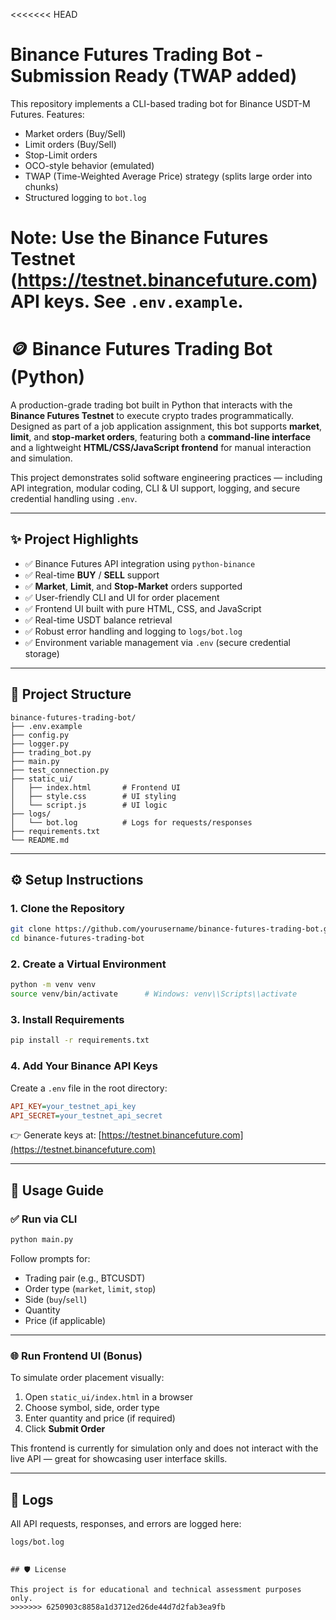 <<<<<<< HEAD
# Binance Futures Trading Bot - Submission Ready (TWAP added)

This repository implements a CLI-based trading bot for Binance USDT-M Futures.
Features:
- Market orders (Buy/Sell)
- Limit orders (Buy/Sell)
- Stop-Limit orders
- OCO-style behavior (emulated)
- TWAP (Time-Weighted Average Price) strategy (splits large order into chunks)
- Structured logging to `bot.log`

**Note:** Use the Binance Futures Testnet (https://testnet.binancefuture.com) API keys.
See `.env.example`.
=======
# 🪙 Binance Futures Trading Bot (Python)

A production-grade trading bot built in Python that interacts with the **Binance Futures Testnet** to execute crypto trades programmatically. 
Designed as part of a job application assignment, this bot supports **market**, **limit**, and **stop-market orders**, featuring both a **command-line interface** and a lightweight **HTML/CSS/JavaScript frontend** for manual interaction and simulation.

This project demonstrates solid software engineering practices — including API integration, modular coding, CLI & UI support, logging, and secure credential handling using `.env`.

---

## ✨ Project Highlights

- ✅ Binance Futures API integration using `python-binance`
- ✅ Real-time **BUY** / **SELL** support
- ✅ **Market**, **Limit**, and **Stop-Market** orders supported
- ✅ User-friendly CLI and UI for order placement
- ✅ Frontend UI built with pure HTML, CSS, and JavaScript
- ✅ Real-time USDT balance retrieval
- ✅ Robust error handling and logging to `logs/bot.log`
- ✅ Environment variable management via `.env` (secure credential storage)

---

## 📁 Project Structure

```
binance-futures-trading-bot/
├── .env.example
├── config.py
├── logger.py
├── trading_bot.py
├── main.py
├── test_connection.py
├── static_ui/
│   ├── index.html       # Frontend UI
│   ├── style.css        # UI styling
│   └── script.js        # UI logic
├── logs/
│   └── bot.log          # Logs for requests/responses
├── requirements.txt
└── README.md
```

---

## ⚙️ Setup Instructions

### 1. Clone the Repository
```bash
git clone https://github.com/yourusername/binance-futures-trading-bot.git
cd binance-futures-trading-bot
```

### 2. Create a Virtual Environment
```bash
python -m venv venv
source venv/bin/activate      # Windows: venv\\Scripts\\activate
```

### 3. Install Requirements
```bash
pip install -r requirements.txt
```

### 4. Add Your Binance API Keys
Create a `.env` file in the root directory:
```ini
API_KEY=your_testnet_api_key
API_SECRET=your_testnet_api_secret
```

👉 Generate keys at: [https://testnet.binancefuture.com](https://testnet.binancefuture.com)

---

## 🚀 Usage Guide

### ✅ Run via CLI
```bash
python main.py
```
Follow prompts for:
- Trading pair (e.g., BTCUSDT)
- Order type (`market`, `limit`, `stop`)
- Side (`buy`/`sell`)
- Quantity
- Price (if applicable)

---

### 🌐 Run Frontend UI (Bonus)

To simulate order placement visually:

1. Open `static_ui/index.html` in a browser
2. Choose symbol, side, order type
3. Enter quantity and price (if required)
4. Click **Submit Order**

This frontend is currently for simulation only and does not interact with the live API — great for showcasing user interface skills.

---

## 🧾 Logs

All API requests, responses, and errors are logged here:
```
logs/bot.log


## 🛡️ License

This project is for educational and technical assessment purposes only.
>>>>>>> 6250903c8858a1d3712ed26de44d7d2fab3ea9fb

